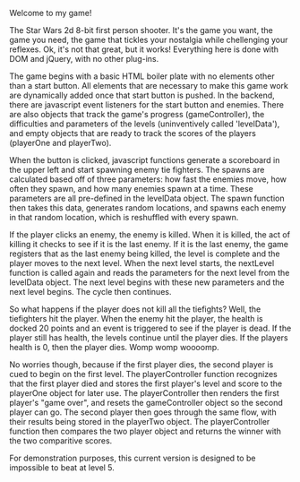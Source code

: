 Welcome to my game!

The Star Wars 2d 8-bit first person shooter. It's the game you want, the game you need, the game that tickles your nostalgia while chellenging your reflexes. Ok, it's not that great, but it works! Everything here is done with DOM and jQuery, with no other plug-ins.

The game begins with a basic HTML boiler plate with no elements other than a start button. All elements that are necessary to make this game work are dynamically added once that start button is pushed. In the backend, there are javascript event listeners for the start button and enemies. There are also objects that track the game's progress (gameController), the difficulties and parameters of the levels (uninventively called 'levelData'), and empty objects that are ready to track the scores of the players (playerOne and playerTwo).

When the button is clicked, javascript functions generate a scoreboard in the upper left and start spawning enemy tie fighters. The spawns are calculated based off of three parameters: how fast the enemies move, how often they spawn, and how many enemies spawn at a time. These parameters are all pre-defined in the levelData object. The spawn function then takes this data, generates random locations, and spawns each enemy in that random location, which is reshuffled with every spawn.

If the player clicks an enemy, the enemy is killed. When it is killed, the act of killing it checks to see if it is the last enemy. If it is the last enemy, the game registers that as the last enemy being killed, the level is complete and the player moves to the next level. When the next level starts, the nextLevel function is called again and reads the parameters for the next level from the levelData object. The next level begins with these new parameters and the next level begins. The cycle then continues.

So what happens if the player does not kill all the tiefights? Well, the tiefighters hit the player. When the enemy hit the player, the health is docked 20 points and an event is triggered to see if the player is dead. If the player still has health, the levels continue until the player dies. If the players health is 0, then the player dies. Womp womp woooomp.

No worries though, because if the first player dies, the second player is cued to begin on the first level. The playerController function recognizes that the first player died and stores the first player's level and score to the playerOne object for later use. The playerController then renders the first player's "game over", and resets the gameController object so the second player can go. The second player then goes through the same flow, with their results being stored in the playerTwo object. The playerController function then compares the two player object and returns the winner with the two comparitive scores.

For demonstration purposes, this current version is designed to be impossible to beat at level 5.
